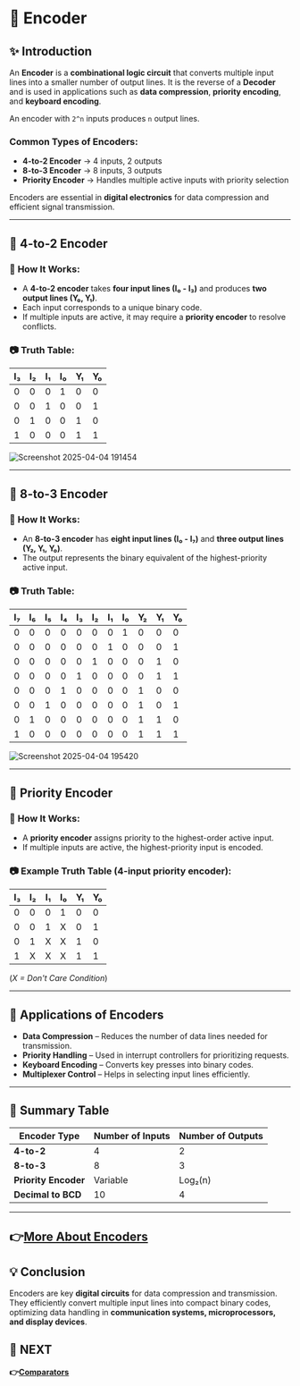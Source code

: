 # 📘 **Encoder**

## ✨ **Introduction**
An **Encoder** is a **combinational logic circuit** that converts multiple input lines into a smaller number of output lines. It is the reverse of a **Decoder** and is used in applications such as **data compression**, **priority encoding**, and **keyboard encoding**.

An encoder with `2^n` inputs produces `n` output lines.

### **Common Types of Encoders**:
- **4-to-2 Encoder** → 4 inputs, 2 outputs
- **8-to-3 Encoder** → 8 inputs, 3 outputs
- **Priority Encoder** → Handles multiple active inputs with priority selection

Encoders are essential in **digital electronics** for data compression and efficient signal transmission.

---

## 📌 **4-to-2 Encoder**

### 🔹 **How It Works:**
- A **4-to-2 encoder** takes **four input lines (I₀ - I₃)** and produces **two output lines (Y₀, Y₁)**.
- Each input corresponds to a unique binary code.
- If multiple inputs are active, it may require a **priority encoder** to resolve conflicts.

### 📷 **Truth Table**:

| I₃ | I₂ | I₁ | I₀ | Y₁ | Y₀ |
|----|----|----|----|----|----|
| 0  | 0  | 0  | 1  | 0  | 0  |
| 0  | 0  | 1  | 0  | 0  | 1  |
| 0  | 1  | 0  | 0  | 1  | 0  |
| 1  | 0  | 0  | 0  | 1  | 1  |

![Screenshot 2025-04-04 191454](https://github.com/user-attachments/assets/e6a85ce5-28c7-425b-a7e3-d50842dd0977)

---

## 📌 **8-to-3 Encoder**

### 🔹 **How It Works:**
- An **8-to-3 encoder** has **eight input lines (I₀ - I₇)** and **three output lines (Y₂, Y₁, Y₀)**.
- The output represents the binary equivalent of the highest-priority active input.

### 📷 **Truth Table**:

| I₇ | I₆ | I₅ | I₄ | I₃ | I₂ | I₁ | I₀ | Y₂ | Y₁ | Y₀ |
|----|----|----|----|----|----|----|----|----|----|----|
| 0  | 0  | 0  | 0  | 0  | 0  | 0  | 1  | 0  | 0  | 0  |
| 0  | 0  | 0  | 0  | 0  | 0  | 1  | 0  | 0  | 0  | 1  |
| 0  | 0  | 0  | 0  | 0  | 1  | 0  | 0  | 0  | 1  | 0  |
| 0  | 0  | 0  | 0  | 1  | 0  | 0  | 0  | 0  | 1  | 1  |
| 0  | 0  | 0  | 1  | 0  | 0  | 0  | 0  | 1  | 0  | 0  |
| 0  | 0  | 1  | 0  | 0  | 0  | 0  | 0  | 1  | 0  | 1  |
| 0  | 1  | 0  | 0  | 0  | 0  | 0  | 0  | 1  | 1  | 0  |
| 1  | 0  | 0  | 0  | 0  | 0  | 0  | 0  | 1  | 1  | 1  |

![Screenshot 2025-04-04 195420](https://github.com/user-attachments/assets/f53dca93-7b38-4e65-9038-1ece58eb9823)

---

## 📌 **Priority Encoder**

### 🔹 **How It Works:**
- A **priority encoder** assigns priority to the highest-order active input.
- If multiple inputs are active, the highest-priority input is encoded.

### 📷 **Example Truth Table (4-input priority encoder)**:

| I₃ | I₂ | I₁ | I₀ | Y₁ | Y₀ |
|----|----|----|----|----|----|
| 0  | 0  | 0  | 1  | 0  | 0  |
| 0  | 0  | 1  | X  | 0  | 1  |
| 0  | 1  | X  | X  | 1  | 0  |
| 1  | X  | X  | X  | 1  | 1  |

(*X = Don't Care Condition*)


---

## 📌 **Applications of Encoders**
- **Data Compression** – Reduces the number of data lines needed for transmission.
- **Priority Handling** – Used in interrupt controllers for prioritizing requests.
- **Keyboard Encoding** – Converts key presses into binary codes.
- **Multiplexer Control** – Helps in selecting input lines efficiently.

---

## 📌 **Summary Table**

| Encoder Type           | Number of Inputs | Number of Outputs |
|-----------------------|----------------|-----------------|
| **4-to-2**           | 4              | 2               |
| **8-to-3**           | 8              | 3               |
| **Priority Encoder**  | Variable       | Log₂(n)         |
| **Decimal to BCD**    | 10             | 4               |

---
**👉[More About Encoders ](https://www.electronics-tutorials.ws/combination/comb_4.html)**
---

## 💡 **Conclusion**
Encoders are key **digital circuits** for data compression and transmission. They efficiently convert multiple input lines into compact binary codes, optimizing data handling in **communication systems, microprocessors, and display devices**.
## 🔹 NEXT  
**👉[Comparators](../Comparator)**
